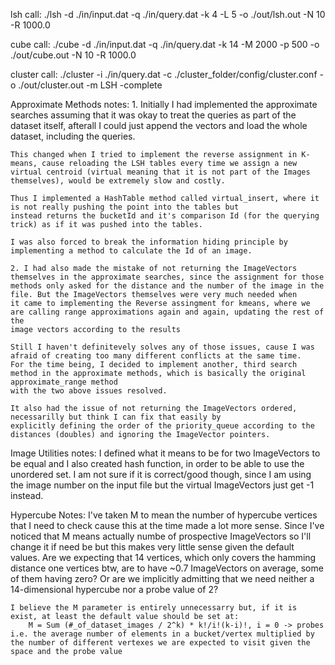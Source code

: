 lsh call: 
    ./lsh -d ./in/input.dat -q ./in/query.dat -k 4 -L 5 -o ./out/lsh.out -N 10 -R 1000.0

cube call:
    ./cube -d ./in/input.dat -q ./in/query.dat -k 14 -M 2000 -p 500 -o ./out/cube.out -N 10 -R 1000.0

cluster call:
    ./cluster -i ./in/query.dat -c ./cluster_folder/config/cluster.conf -o ./out/cluster.out -m LSH -complete 


Approximate Methods notes:
    1. Initially I had implemented the approximate searches assuming that it was okay to treat the queries as part of the dataset itself,
    afterall I could just append the vectors and load the whole dataset, including the queries. 
    
    This changed when I tried to implement the reverse assignment in K-means, cause reloading the LSH tables every time we assign a new 
    virtual centroid (virtual meaning that it is not part of the Images themselves), would be extremely slow and costly. 
    
    Thus I implemented a HashTable method called virtual_insert, where it is not really pushing the point into the tables but 
    instead returns the bucketId and it's comparison Id (for the querying trick) as if it was pushed into the tables.

    I was also forced to break the information hiding principle by implementing a method to calculate the Id of an image.

    2. I had also made the mistake of not returning the ImageVectors themselves in the approximate searches, since the assignment for those
    methods only asked for the distance and the number of the image in the file. But the ImageVectors themselves were very much needed when
    it came to implementing the Reverse assingment for kmeans, where we are calling range approximations again and again, updating the rest of the
    image vectors according to the results

    Still I haven't definitevely solves any of those issues, cause I was afraid of creating too many different conflicts at the same time.
    For the time being, I decided to implement another, third search method in the approximate methods, which is basically the original approximate_range method 
    with the two above issues resolved. 

    It also had the issue of not returning the ImageVectors ordered, necessarilly but think I can fix that easily by 
    explicitly defining the order of the priority_queue according to the distances (doubles) and ignoring the ImageVector pointers.

Image Utilities notes:
    I defined what it means to be for two ImageVectors to be equal and I also created hash function, in order to be able to use the unordered set.
    I am not sure if it is correct/good though, since I am using the image number on the input file but the virtual ImageVectors just get -1 instead.

Hypercube Notes:
    I've taken M to mean the number of hypercube vertices that I need to check cause this at the time made a lot more sense.
    Since I've noticed that M means actually numbe of prospective ImageVectors so I'll change it if need be but this makes very little sense given the default values.
    Are we expecting that 14 vertices, which only covers the hamming distance one vertices btw, are to have ~0.7 ImageVectors on average, some of them having zero? Or are we implicitly admitting that we need neither a 14-dimensional hypercube nor a probe value of 2?
    
    I believe the M parameter is entirely unnecessarry but, if it is exist, at least the default value should be set at:
        M = Sum (#_of_dataset_images / 2^k) * k!/i!(k-i)!, i = 0 -> probes
    i.e. the average number of elements in a bucket/vertex multiplied by the number of different vertexes we are expected to visit given the space and the probe value 
